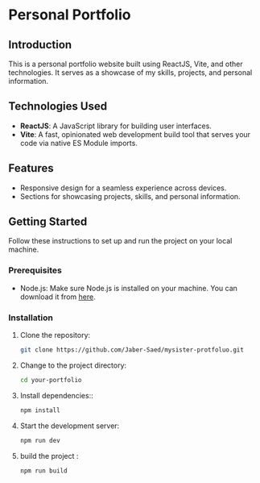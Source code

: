 # Personal Portfolio


## Introduction

This is a personal portfolio website built using ReactJS, Vite, and other technologies. It serves as a showcase of my skills, projects, and personal information.

## Technologies Used

- **ReactJS**: A JavaScript library for building user interfaces.
- **Vite**: A fast, opinionated web development build tool that serves your code via native ES Module imports.

## Features

- Responsive design for a seamless experience across devices.
- Sections for showcasing projects, skills, and personal information.

## Getting Started

Follow these instructions to set up and run the project on your local machine.

### Prerequisites

- Node.js: Make sure Node.js is installed on your machine. You can download it from [here](https://nodejs.org/).

### Installation

1. Clone the repository:

   ```bash
   git clone https://github.com/Jaber-Saed/mysister-protfoluo.git

2. Change to the project directory:

   ```bash
   cd your-portfolio


3. Install dependencies::

   ```bash
   npm install

4. Start the development server:

   ```bash
   npm run dev


5. build the project :

   ```bash
   npm run build
